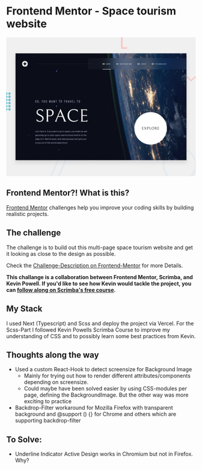 # Frontend Mentor - Space tourism website
![Design preview for the Space tourism website coding challenge](./preview.jpg)

## Frontend Mentor?! What is this?
[Frontend Mentor](https://www.frontendmentor.io) challenges help you improve your coding skills by building realistic projects. 


## The challenge

The challenge is to build out this multi-page space tourism website and get it looking as close to the design as possible.

Check the [Challenge-Description on Frontend-Mentor](https://www.frontendmentor.io/challenges/space-tourism-multipage-website-gRWj1URZ3) for more Details.

**This challange is a collaboration between Frontend Mentor, Scrimba, and Kevin Powell. If you'd like to see how Kevin would tackle the project, you can [follow along on Scrimba's free course](https://scrimba.com/learn/spacetravel).**

## My Stack
I used Next (Typescript) and Scss and deploy the project via Vercel. For the Scss-Part I followed Kevin Powells Scrimba Course to improve my understanding of CSS and to possibly learn some best practices from Kevin.

## Thoughts along the way
* Used a custom React-Hook to detect screensize for Background Image
    * Mainly for trying out how to render different attributes/components depending on screensize. 
    * Could maybe have been solved easier by using CSS-modules per page, defining the BackgroundImage. But the other way was more exciting to practice
* Backdrop-Filter workaround for Mozilla Firefox with transparent background and @support () {} for Chrome and others which are supporting backdrop-filter

## To Solve: 
* Underline Indicator Active Design works in Chromium but not in Firefox. Why?